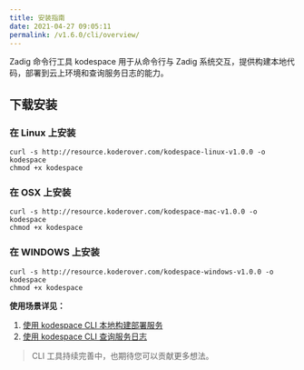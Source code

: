 ```yaml
---
title: 安装指南
date: 2021-04-27 09:05:11
permalink: /v1.6.0/cli/overview/
---
```


Zadig 命令行工具 kodespace 用于从命令行与 Zadig 系统交互，提供构建本地代码，部署到云上环境和查询服务日志的能力。

## 下载安装
### 在 Linux 上安装

```
curl -s http://resource.koderover.com/kodespace-linux-v1.0.0 -o kodespace
chmod +x kodespace
```
### 在 OSX 上安装

```
curl -s http://resource.koderover.com/kodespace-mac-v1.0.0 -o kodespace
chmod +x kodespace
```

### 在 WINDOWS 上安装

```
curl -s http://resource.koderover.com/kodespace-windows-v1.0.0 -o kodespace
chmod +x kodespace
```

**使用场景详见：**
1. [使用 kodespace CLI 本地构建部署服务](/cli/local-build/)
2. [使用 kodespace CLI 查询服务日志](/cli/search-logs/)



> CLI 工具持续完善中，也期待您可以贡献更多想法。

